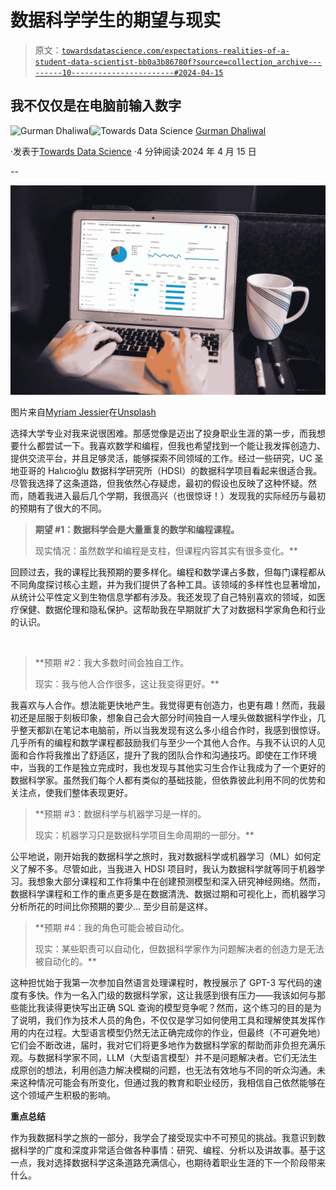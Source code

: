 # 数据科学学生的期望与现实

> 原文：[`towardsdatascience.com/expectations-realities-of-a-student-data-scientist-bb0a3b86780f?source=collection_archive---------10-----------------------#2024-04-15`](https://towardsdatascience.com/expectations-realities-of-a-student-data-scientist-bb0a3b86780f?source=collection_archive---------10-----------------------#2024-04-15)

## 我不仅仅是在电脑前输入数字

[](https://medium.com/@gurmankdhaliwal2?source=post_page---byline--bb0a3b86780f--------------------------------)![Gurman Dhaliwal](https://medium.com/@gurmankdhaliwal2?source=post_page---byline--bb0a3b86780f--------------------------------)[](https://towardsdatascience.com/?source=post_page---byline--bb0a3b86780f--------------------------------)![Towards Data Science](https://towardsdatascience.com/?source=post_page---byline--bb0a3b86780f--------------------------------) [Gurman Dhaliwal](https://medium.com/@gurmankdhaliwal2?source=post_page---byline--bb0a3b86780f--------------------------------)

·发表于[Towards Data Science](https://towardsdatascience.com/?source=post_page---byline--bb0a3b86780f--------------------------------) ·4 分钟阅读·2024 年 4 月 15 日

--

![](img/716b19c774d00fbae06187b3f777f2e2.png)

图片来自[Myriam Jessier](https://unsplash.com/@mjessier?utm_source=medium&utm_medium=referral)在[Unsplash](https://unsplash.com/?utm_source=medium&utm_medium=referral)

选择大学专业对我来说很困难。那感觉像是迈出了投身职业生涯的第一步，而我想要什么都尝试一下。我喜欢数学和编程，但我也希望找到一个能让我发挥创造力、提供交流平台，并且足够灵活，能够探索不同领域的工作。经过一些研究，UC 圣地亚哥的 Halıcıoğlu 数据科学研究所（HDSI）的数据科学项目看起来很适合我。尽管我选择了这条道路，但我依然心存疑虑，最初的假设也反映了这种怀疑。然而，随着我进入最后几个学期，我很高兴（也很惊讶！）发现我的实际经历与最初的预期有了很大的不同。

> **期望 #1：数据科学会是大量重复的数学和编程课程。**
> 
> 现实情况：虽然数学和编程是支柱，但课程内容其实有很多变化。**‍

回顾过去，我的课程比我预期的要多样化。编程和数学课占多数，但每门课程都从不同角度探讨核心主题，并为我们提供了各种工具。该领域的多样性也显著增加，从统计公平性定义到生物信息学都有涉及。我还发现了自己特别喜欢的领域，如医疗保健、数据伦理和隐私保护。这帮助我在早期就扩大了对数据科学家角色和行业的认识。

‍

> **预期 #2：我大多数时间会独自工作。
> 
> 现实：我与他人合作很多，这让我变得更好。**

我喜欢与人合作。想法能更快地产生。我觉得更有创造力，也更有趣！然而，我最初还是屈服于刻板印象，想象自己会大部分时间独自一人埋头做数据科学作业，几乎整天都趴在笔记本电脑前，所以当我发现有这么多小组合作时，我感到很惊讶。几乎所有的编程和数学课程都鼓励我们与至少一个其他人合作。与我不认识的人见面和合作将我推出了舒适区，提升了我的团队合作和沟通技巧。即使在工作环境中，当我的工作是独立完成时，我也发现与其他实习生合作让我成为了一个更好的数据科学家。虽然我们每个人都有类似的基础技能，但依靠彼此利用不同的优势和关注点，使我们整体表现更好。

> **预期 #3：数据科学与机器学习是一样的。
> 
> 现实：机器学习只是数据科学项目生命周期的一部分。**

公平地说，刚开始我的数据科学之旅时，我对数据科学或机器学习（ML）如何定义了解不多。尽管如此，当我进入 HDSI 项目时，我认为数据科学就等同于机器学习。我想象大部分课程和工作将集中在创建预测模型和深入研究神经网络。然而，数据科学课程和工作的重点更多是在数据清洗、数据过期和可视化上，而机器学习分析所花的时间比你预期的要少… 至少目前是这样。‍

> **预期 #4：我的角色可能会被自动化。
> 
> 现实：某些职责可以自动化，但数据科学家作为问题解决者的创造力是无法被自动化的。**

这种担忧始于我第一次参加自然语言处理课程时，教授展示了 GPT-3 写代码的速度有多快。作为一名入门级的数据科学家，这让我感到很有压力——我该如何与那些能比我读得更快写出正确 SQL 查询的模型竞争呢？然而，这个练习的目的是为了说明，我们作为技术人员的角色，不仅仅是学习如何使用工具和理解使其发挥作用的内在过程。大型语言模型仍然无法正确完成你的作业，但最终（不可避免地）它们会不断改进，届时，我对它们将更多地作为数据科学家的帮助而非负担充满乐观。与数据科学家不同，LLM（大型语言模型）并不是问题解决者。它们无法生成原创的想法，利用创造力解决模糊的问题，也无法有效地与不同的听众沟通。未来这种情况可能会有所变化，但通过我的教育和职业经历，我相信自己依然能够在这个领域产生积极的影响。

**重点总结**

作为我数据科学之旅的一部分，我学会了接受现实中不可预见的挑战。我意识到数据科学的广度和深度非常适合做各种事情：研究、编程、分析以及讲故事。基于这一点，我对选择数据科学这条道路充满信心，也期待着职业生涯的下一个阶段带来什么。
